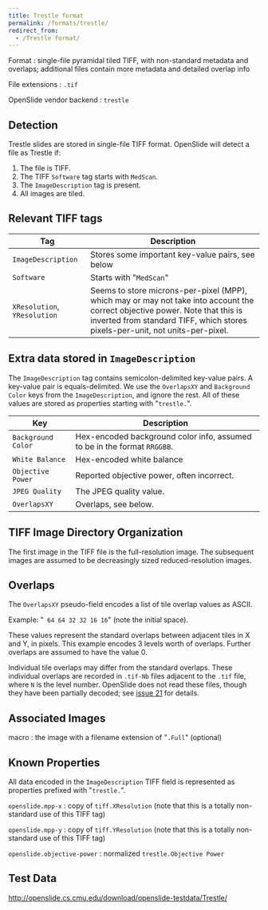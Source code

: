 ```yaml
---
title: Trestle format
permalink: /formats/trestle/
redirect_from:
  - /Trestle format/
---
```


Format
: single-file pyramidal tiled TIFF, with non-standard metadata and overlaps; additional files contain more metadata and detailed overlap info

File extensions
: `.tif`

OpenSlide vendor backend
: `trestle`


Detection
---------

Trestle slides are stored in single-file TIFF format. OpenSlide will detect a file as Trestle if:

 1. The file is TIFF.
 2. The TIFF `Software` tag starts with `MedScan`.
 3. The `ImageDescription` tag is present.
 4. All images are tiled.


Relevant TIFF tags
------------------

Tag                         | Description                                    |
----------------------------|------------------------------------------------|
`ImageDescription`          |Stores some important key-value pairs, see below|
`Software`                  |Starts with "`MedScan`"                         |
`XResolution`, `YResolution`|Seems to store microns-per-pixel (MPP), which may or may not take into account the correct objective power. Note that this is inverted from standard TIFF, which stores pixels-per-unit, not units-per-pixel.|


Extra data stored in `ImageDescription`
---------------------------------------

The `ImageDescription` tag contains semicolon-delimited key-value
pairs. A key-value pair is equals-delimited. We use the `OverlapsXY`
and `Background Color` keys from the `ImageDescription`, and ignore
the rest. All of these values are stored as properties starting with
"`trestle.`".

Key              | Description                              |
-----------------|------------------------------------------|
`Background Color`|Hex-encoded background color info, assumed to be in the format `RRGGBB`.|
`White Balance`|Hex-encoded white balance|
`Objective Power`|Reported objective power, often incorrect.|
`JPEG Quality`|The JPEG quality value.|
`OverlapsXY`|Overlaps, see below.|

TIFF Image Directory Organization
---------------------------------

The first image in the TIFF file is the full-resolution image. The
subsequent images are assumed to be decreasingly sized
reduced-resolution images.


Overlaps
--------

The `OverlapsXY` pseudo-field encodes a list of tile overlap values as
ASCII.

Example: "` 64 64 32 32 16 16`" (note the initial space).

These values represent the standard overlaps between adjacent tiles in
X and Y, in pixels. This example encodes 3 levels worth of overlaps.
Further overlaps are assumed to have the value 0.

Individual tile overlaps may differ from the standard overlaps.  These
individual overlaps are recorded in `.tif-Nb` files adjacent to the `.tif`
file, where `N` is the level number.  OpenSlide does not read these files,
though they have been partially decoded; see [issue 21][overlap-files] for
details.

[overlap-files]: https://github.com/openslide/openslide/issues/21#issuecomment-23615583


Associated Images
-----------------

macro
: the image with a filename extension of "`.Full`" (optional)


Known Properties
----------------

All data encoded in the `ImageDescription` TIFF field is represented
as properties prefixed with "`trestle.`".

`openslide.mpp-x`
: copy of `tiff.XResolution` (note that this is a totally non-standard use
of this TIFF tag)

`openslide.mpp-y`
: copy of `tiff.YResolution` (note that this is a totally non-standard use
of this TIFF tag)

`openslide.objective-power`
: normalized `trestle.Objective Power`


Test Data
---------

<http://openslide.cs.cmu.edu/download/openslide-testdata/Trestle/>
